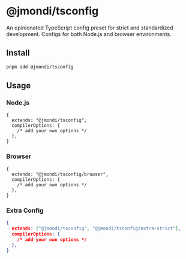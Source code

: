 # @jmondi/tsconfig

An opinionated TypeScript config preset for strict and standardized development. Configs for both Node.js and browser environments.

## Install

```bash
pnpm add @jmondi/tsconfig
```

## Usage


### Node.js

```json5
{
  extends: "@jmondi/tsconfig",
  compilerOptions: {
    /* add your own options */
  },
}
```


### Browser

```json5
{
  extends: "@jmondi/tsconfig/browser",
  compilerOptions: {
    /* add your own options */
  },
}
```

### Extra Config

```json
{
  extends: ["@jmondi/tsconfig", "@jmondi/tsconfig/extra-strict"],
  compilerOptions: {
    /* add your own options */
  },
}
```
